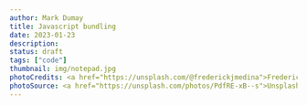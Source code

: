 ```yaml
---
author: Mark Dumay
title: Javascript bundling
date: 2023-01-23
description: 
status: draft
tags: ["code"]
thumbnail: img/notepad.jpg
photoCredits: <a href="https://unsplash.com/@frederickjmedina">Frederick Medina</a>
photoSource: <a href="https://unsplash.com/photos/PdfRE-xB--s">Unsplash</a>
---
```


<!-- https://blog.wesleyac.com/posts/why-not-javascript-cdn -->